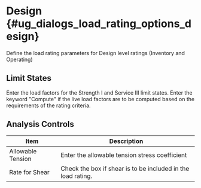 Design {#ug_dialogs_load_rating_options_design}
==============================================

Define the load rating parameters for Design level ratings (Inventory and Operating)

Limit States
----------------
Enter the load factors for the Strength I and Service III limit states. Enter the keyword "Compute" if the live load factors are to be computed based on the requirements of the rating criteria.


Analysis Controls
-----------------

Item | Description
------|-------------
Allowable Tension | Enter the allowable tension stress coefficient
Rate for Shear | Check the box if shear is to be included in the load rating.
